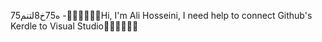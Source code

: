  75ه75خ8لتنم
-🙏🏻🙏🏻🙏🏻Hi, I'm Ali Hosseini, I need help to connect Github's Kerdle to Visual Studio🙏🏻🙏🏻🙏🏻
